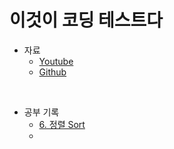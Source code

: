 # 이것이 코딩 테스트다
- 자료
  - [Youtube](https://www.youtube.com/playlist?list=PLRx0vPvlEmdAghTr5mXQxGpHjWqSz0dgC)
  - [Github](https://github.com/ndb796/python-for-coding-test)
<br>

- 공부 기록
  - [6. 정렬 Sort](https://www.notion.so/6-6a57d638a04c4a5fb0aab7cc434389a1?pvs=4)
  - 
